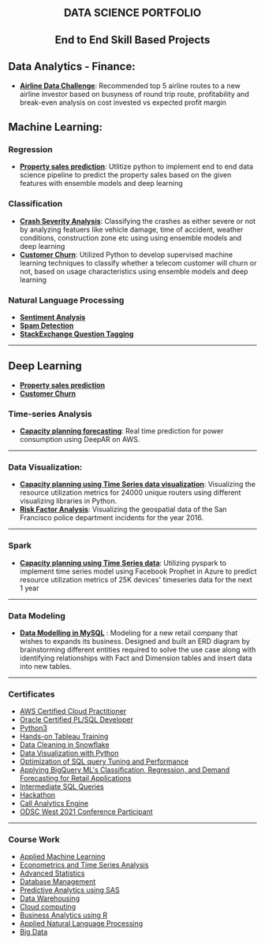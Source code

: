 <h2 align='center'>  DATA SCIENCE PORTFOLIO  </h2>

<h2 align='center'> End to End Skill Based Projects  </h2>



## Data Analytics - Finance:  
* __[Airline Data Challenge](https://user-images.githubusercontent.com/76837847/257948828-8bbad997-4dab-4598-a02f-f6c61b711931.mp4)__: Recommended top 5 airline routes to a new airline investor based on busyness of round trip route, profitability and break-even analysis on cost invested vs expected profit margin 
<!--https://docs.google.com/presentation/d/e/2PACX-1vT3vwjmlPIT4o9uESFjccOzPn426MkCBX1iHqR643kUTbh12ojBaYGNfz4qAowQWA/pub?start=true&loop=true&delayms=1000-->

## Machine Learning:
### Regression
* __[Property sales prediction](https://github.com/ArulAuror/Data-Science-Portfolio/tree/main/Regression%20ML%20Models/Property%20Sales%20Prediction)__: Utlitize python to implement end to end data science pipeline to predict the property sales based on the given features with ensemble models and deep learning

### Classification 
* __[Crash Severity Analysis](https://github.com/ArulAuror/Data-Science-Portfolio/tree/main/Classification%20ML%20Models/Crash%20Severity%20Analysis)__: Classifying the crashes as either severe or not by analyzing featuers like vehicle damage, time of accident, weather conditions, construction zone etc  using  using ensemble models and deep learning
* __[Customer Churn](https://github.com/ArulAuror/Data-Science-Portfolio/tree/main/Classification%20ML%20Models/Customer%20Churn)__: Utilized Python to develop supervised machine learning techniques to classify whether a telecom customer will churn or not, based on usage characteristics  using ensemble models and deep learning


### Natural Language Processing 
* __[Sentiment Analysis](https://github.com/youssefHosni/Data-Science-Portofolio/tree/main/Natural_Language_processing/Sentiment-analysis)__
* __[Spam Detection]()__ 
* __[StackExchange Question Tagging]()__  
---

## Deep Learning 
* __[Property sales prediction](https://github.com/ArulAuror/Data-Science-Portfolio/tree/main/Regression%20ML%20Models/Property%20Sales%20Prediction)__
* __[Customer Churn](https://github.com/ArulAuror/Data-Science-Portfolio/tree/main/Classification%20ML%20Models/Customer%20Churn)__

### Time-series Analysis
* __[Capacity planning forecasting](https://github.com/youssefHosni/Data-Science-Portofolio/tree/main/time-series-analysis/Power-consumption-forecasting)__: Real time prediction for power consumption using DeepAR on AWS.
---

### Data Visualization:
* __[Capacity planning using Time Series data visualization](https://www.novypro.com/project/capacity-planning-using-time-series-power-bi)__: Visualizing the resource utilization metrics for 24000 unique routers using different visualizing libraries in Python.
*  __[Risk Factor Analysis](https://www.novypro.com/project/risk-factor-analyis)__: Visualizing the geospatial data of the San Francisco police department incidents for the year 2016.
---

### Spark
* __[Capacity planning using Time Series data]()__: Utilizing pyspark to implement time series model using Facebook Prophet in Azure to predict resource utilization metrics of 25K devices' timeseries data for  the next 1 year
---

### Data Modeling 
* __[Data Modelling in MySQL](https://github.com/ArulAuror/Data-Science-Portfolio/tree/main/Data%20Modelling%20in%20MySQL)__ : Modeling for a new retail company that wishes to expands its business. Designed and built an ERD diagram by brainstorming different entities required to solve the use case along with identifying relationships with Fact and Dimension tables and insert data into new tables.
---

### Certificates 

* [AWS Certified Cloud Practitioner](https://www.credly.com/badges/18180e69-3dee-4ec5-8d45-4ff140bb3c53)
* [Oracle Certified PL/SQL Developer](https://www.credly.com/badges/892296be-af8c-4b3a-89fe-b0b3a4f305d7/public_url)  
* [Python3](https://courses.learncodeonline.in/learn/certificate/463898-12062)
* [Hands-on Tableau Training]()
* [Data Cleaning in Snowflake](https://www.coursera.org/account/accomplishments/certificate/S8WV3ASPA54F)
* [Data Visualization with Python]() 
* [Optimization of SQL query Tuning and Performance]()
* [Applying BigQuery ML's Classification, Regression, and Demand Forecasting for Retail Applications]()
* [Intermediate SQL Queries](https://www.datacamp.com/completed/statement-of-accomplishment/course/15730c44270e3df3e900efe75e68c142163a7a5e)
* [Hackathon](https://drive.google.com/file/d/1ocMwqoudB7LkkAPiwtqja9wNd0iLaFbO/view?usp=drive_link)
* [Call Analytics Engine](https://drive.google.com/file/d/1SMVRMNlNl99ck36hl9cZFmXSKeiQlSN9/view?usp=drive_link)
* [ODSC West 2021 Conference Participant]()
---

### Course Work
* [Applied Machine Learning]()
* [Econometrics and Time Series Analysis]()
* [Advanced Statistics]()
* [Database Management]()
* [Predictive Analytics using SAS]()
* [Data Warehousing]()
* [Cloud computing]()
* [Business Analytics using R]()
* [Applied Natural Language Processing]()
* [Big Data]()
